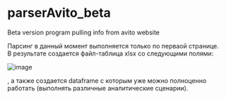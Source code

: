 # parserAvito_beta
Beta version program pulling info from avito website

Парсинг в данный момент выполняется только по перваой странице. <br>
В результате создается файл-таблица xlsx со следующими полями: 

![image](https://user-images.githubusercontent.com/63307876/161378358-6310137b-977a-45f5-a07d-80e7fc8e20a5.png)

, а также создается dataframe с которым уже можно полноценно работать (выполнять различные аналитические сценарии).
